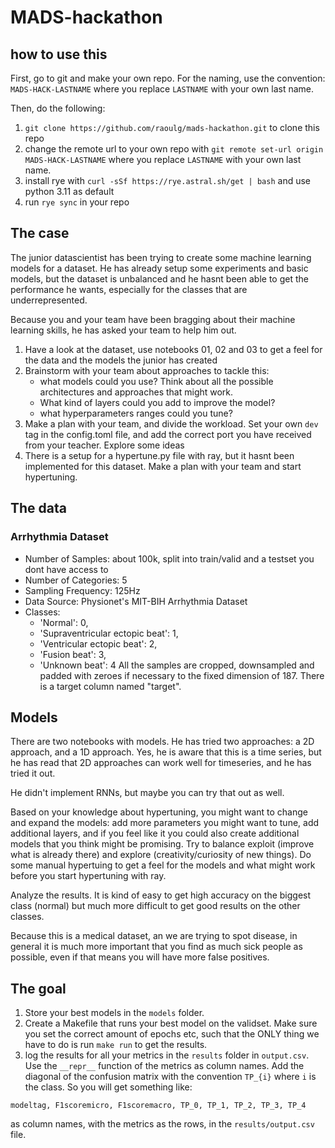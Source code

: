 # MADS-hackathon

## how to use this
First, go to git and make your own repo. For the naming, use the convention: `MADS-HACK-LASTNAME`
where you replace `LASTNAME` with your own last name.

Then, do the following:

1. `git clone https://github.com/raoulg/mads-hackathon.git` to clone this repo
2. change the remote url to your own repo with `git remote set-url origin MADS-HACK-LASTNAME` where you replace `LASTNAME` with your own last name.
3. install rye with `curl -sSf https://rye.astral.sh/get | bash` and use python 3.11 as default
4. run `rye sync` in your repo

## The case
The junior datascientist has been trying to create some machine learning models for a dataset.
He has already setup some experiments and basic models, but the dataset is unbalanced and he hasnt been able to get the performance he wants, especially for the classes that are underrepresented.

Because you and your team have been bragging about their machine learning skills, he has asked your team to help him out.

1. Have a look at the dataset, use notebooks 01, 02 and 03 to get a feel for the data and the models the junior has created
2. Brainstorm with your team about approaches to tackle this:
    - what models could you use? Think about all the possible architectures and approaches that might work.
    - What kind of layers could you add to improve the model?
    - what hyperparameters ranges could you tune?
3. Make a plan with your team, and divide the workload. Set your own `dev` tag in the config.toml file, and add the correct port you have received from your teacher. Explore some ideas
4. There is a setup for a hypertune.py file with ray, but it hasnt been implemented for this dataset. Make a plan with your team and start hypertuning.

## The data
### Arrhythmia Dataset

- Number of Samples: about 100k, split into train/valid and a testset you dont have access to
- Number of Categories: 5
- Sampling Frequency: 125Hz
- Data Source: Physionet's MIT-BIH Arrhythmia Dataset
- Classes:
    - 'Normal': 0,
    - 'Supraventricular ectopic beat': 1,
    - 'Ventricular ectopic beat': 2,
    - 'Fusion beat': 3,
    - 'Unknown beat': 4
All the samples are cropped, downsampled and padded with zeroes if necessary to the fixed dimension of 187. There is a target column named "target".

## Models
There are two notebooks with models. He has tried two approaches: a 2D approach, and a 1D approach. Yes, he is aware that this is a time series, but he has read that 2D approaches can work well for timeseries, and he has tried it out.

He didn't implement RNNs, but maybe you can try that out as well.

Based on your knowledge about hypertuning, you might want to change and expand the models: add more parameters you might want to tune, add additional layers, and if you feel like it you could also create additional models that you think might be promising. Try to balance exploit (improve what is already there) and explore (creativity/curiosity of new things).
Do some manual hypertuing to get a feel for the models and what might work before you start hypertuning with ray.

Analyze the results. It is kind of easy to get high accuracy on the biggest class (normal) but much more difficult to get good results on the other classes.

Because this is a medical dataset, an we are trying to spot disease, in general it is much more important that you find as much sick people as possible, even if that means you will have more false positives.

## The goal
1. Store your best models in the `models` folder.
2. Create a Makefile that runs your best model on the validset. Make sure you set the correct amount of epochs etc, such that the ONLY thing we have to do is run `make run` to get the results.
3. log the results for all your metrics in the `results` folder in `output.csv`. Use the `__repr__` function of the metrics as column names. Add the diagonal of the confusion matrix with the convention `TP_{i}` where `i` is the class.
So you will get something like:
```
modeltag, F1scoremicro, F1scoremacro, TP_0, TP_1, TP_2, TP_3, TP_4
```
as column names, with the metrics as the rows, in the `results/output.csv` file.

